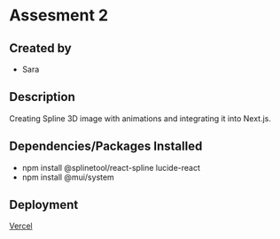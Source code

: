# Assesment 2

## Created by
- Sara

## Description
Creating Spline 3D image with animations and integrating it into Next.js.

## Dependencies/Packages Installed
- npm install @splinetool/react-spline lucide-react
- npm install @mui/system

## Deployment
[Vercel](https://landing-page-green-omega-18.vercel.app/)
